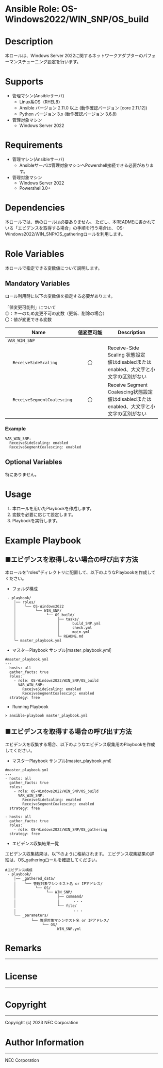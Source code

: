Ansible Role: OS-Windows2022/WIN_SNP/OS_build
=======================================================
# Description
本ロールは、Windows Server 2022に関するネットワークアダプターのパフォーマンスチューニング設定を行います。

# Supports
- 管理マシン(Ansibleサーバ)
  * Linux系OS（RHEL8）
  * Ansible バージョン 2.11.0 以上 (動作確認バージョン [core 2.11.12])
  * Python バージョン 3.x  (動作確認バージョン 3.6.8)
- 管理対象マシン
  * Windows Server 2022

# Requirements
- 管理マシン(Ansibleサーバ)
  * Ansibleサーバは管理対象マシンへPowershell接続できる必要があります。
- 管理対象マシン
  * Windows Server 2022
  * Powershell3.0+

# Dependencies

本ロールでは、他のロールは必要ありません。
ただし、本READMEに書かれている「エビデンスを取得する場合」の手順を行う場合は、
OS-Windows2022/WIN_SNP/OS_gatheringロールを利用します。

# Role Variables

本ロールで指定できる変数値について説明します。

## Mandatory Variables

ロール利用時に以下の変数値を指定する必要があります。<br>
<br>
「値変更可能列」について<br>
  ◎：キーのため変更不可の変数（更新、削除の場合）<br>
  〇：値が変更できる変数<br>

| Name     | 値変更可能 | Description | 
| -------- | :-----------: | ----------- | 
| `VAR_WIN_SNP` | 
| &nbsp;&nbsp;&nbsp;&nbsp;`ReceiveSideScaling` | &nbsp;&nbsp;&nbsp;&nbsp;&nbsp;&nbsp;&nbsp;&nbsp;〇&nbsp;&nbsp;&nbsp;&nbsp;&nbsp;&nbsp;&nbsp;&nbsp; | Receive-Side Scaling 状態設定<br>値はdisabledまたはenabled、大文字と小文字の区別がない | 
| &nbsp;&nbsp;&nbsp;&nbsp;`ReceiveSegmentCoalescing` | &nbsp;&nbsp;&nbsp;&nbsp;&nbsp;&nbsp;&nbsp;&nbsp;〇&nbsp;&nbsp;&nbsp;&nbsp;&nbsp;&nbsp;&nbsp;&nbsp; | Receive Segment Coalescing状態設定<br>値はdisabledまたはenabled、大文字と小文字の区別がない | 

### Example
~~~
VAR_WIN_SNP:
  ReceiveSideScaling: enabled
  ReceiveSegmentCoalescing: enabled
~~~


## Optional Variables

特にありません。

# Usage

1. 本ロールを用いたPlaybookを作成します。
2. 変数を必要に応じて設定します。
3. Playbookを実行します。

# Example Playbook

## ■エビデンスを取得しない場合の呼び出す方法

本ロールを"roles"ディレクトリに配置して、以下のようなPlaybookを作成してください。

- フォルダ構成

~~~
 - playbook/
    │── roles/
    │    └── OS-Windows2022
    │         └── WIN_SNP/
    │              └── OS_build/
    │                   │── tasks/
    │                   │      build_SNP.yml
    │                   │      check.yml
    │                   │      main.yml
    │                   └─ README.md
    └─ master_playbook.yml
~~~

- マスターPlaybook サンプル[master_playbook.yml]

~~~
#master_playbook.yml
---
- hosts: all
  gather_facts: true
  roles:
    - role: OS-Windows2022/WIN_SNP/OS_build
      VAR_WIN_SNP:
        ReceiveSideScaling: enabled
        ReceiveSegmentCoalescing: enabled
  strategy: free
~~~

- Running Playbook

~~~
> ansible-playbook master_playbook.yml
~~~

## ■エビデンスを取得する場合の呼び出す方法

エビデンスを収集する場合、以下のようなエビデンス収集用のPlaybookを作成してください。  

- マスターPlaybook サンプル[master_playbook.yml]

~~~
#master_playbook.yml
---
- hosts: all
  gather_facts: true
  roles:
    - role: OS-Windows2022/WIN_SNP/OS_build
      VAR_WIN_SNP:
        ReceiveSideScaling: enabled
        ReceiveSegmentCoalescing: enabled
  strategy: free

- hosts: all
  gather_facts: true
  roles:
    - role: OS-Windows2022/WIN_SNP/OS_gathering
  strategy: free
~~~

- エビデンス収集結果一覧

エビデンス収集結果は、以下のように格納されます。
エビデンス収集結果の詳細は、OS_gatheringロールを確認してください。

~~~
#エビデンス構成
 - playbook/
    │── _gathered_data/
    │    └── 管理対象マシンホスト名 or IPアドレス/
    │         └── OS/
    │              └── WIN_SNP/
    │                   │── command/
    │                   │      ・・・
    │                   └── file/
    │                          ・・・
    └── _parameters/
            └── 管理対象マシンホスト名 or IPアドレス/
                 └── OS/
                        WIN_SNP.yml
~~~

# Remarks
-------

# License
-------

# Copyright
---------
Copyright (c) 2023 NEC Corporation

# Author Information
------------------
NEC Corporation
